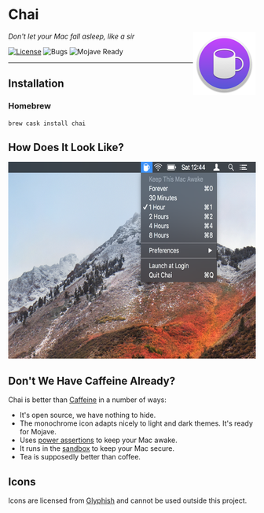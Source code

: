 # Chai

<img align="right" alt="logo" src="Chai/Assets.xcassets/AppIcon.appiconset/128x128@2x.png" width="128" height="128">

_Don't let your Mac fall asleep, like a sir_

[![License](https://img.shields.io/badge/license-GPLv3-blue.svg?style=flat)](https://choosealicense.com/licenses/gpl-3.0/)
![Bugs](https://img.shields.io/badge/bugs-nope-ff69b4.svg)
![Mojave Ready](https://img.shields.io/badge/mojave-ready-yellowgreen.svg)

--------------------------------------------------------------------------------

## Installation

### Homebrew

    brew cask install chai

## How Does It Look Like?

<img src="screenshot.png" width="640" height="400">

## Don't We Have Caffeine Already?

Chai is better than [Caffeine](http://lightheadsw.com/caffeine/) in a number of ways:

* It's open source, we have nothing to hide.
* The monochrome icon adapts nicely to light and dark themes. It's ready for Mojave.
* Uses [power assertions][IOPMLib] to keep your Mac awake.
* It runs in the [sandbox][sandbox] to keep your Mac secure.
* Tea is supposedly better than coffee.

## Icons

Icons are licensed from [Glyphish](http://glyphish.com) and cannot be used outside this project.

[IOPMLib]:
https://developer.apple.com/library/mac/documentation/IOKit/Reference/IOPMLib_header_reference/

[sandbox]:
https://developer.apple.com/library/mac/documentation/Security/Conceptual/AppSandboxDesignGuide/AboutAppSandbox/AboutAppSandbox.html
